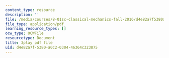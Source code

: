 ```yaml
---
content_type: resource
description: ''
file: /media/courses/8-01sc-classical-mechanics-fall-2016/d4e82a7f5380a0c2030446364c323875_w7z_z-lucyU.pdf
file_type: application/pdf
learning_resource_types: []
ocw_type: OCWFile
resourcetype: Document
title: 3play pdf file
uid: d4e82a7f-5380-a0c2-0304-46364c323875
---
```

